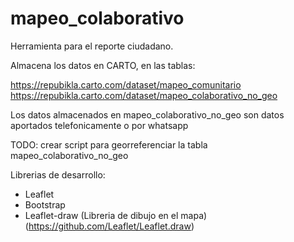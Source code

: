 # mapeo_colaborativo

Herramienta para el reporte ciudadano.

Almacena los datos en CARTO, en las tablas:

https://repubikla.carto.com/dataset/mapeo_comunitario
https://repubikla.carto.com/dataset/mapeo_colaborativo_no_geo

Los datos almacenados en mapeo_colaborativo_no_geo son datos aportados telefonicamente o por whatsapp

TODO: crear script para georreferenciar la tabla mapeo_colaborativo_no_geo

Librerias de desarrollo:
- Leaflet
- Bootstrap
- Leaflet-draw (Libreria de dibujo en el mapa) (https://github.com/Leaflet/Leaflet.draw)
